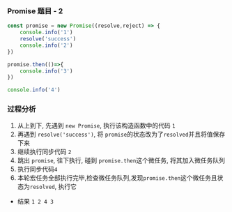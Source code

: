 ### Promise 题目 - 2

```js
const promise = new Promise((resolve,reject) => {
    console.info('1')
    resolve('success')
    console.info('2')
})

promise.then(()=>{
    console.info('3')
})

console.info('4')
```

### 过程分析
1. 从上到下, 先遇到 `new Promise`, 执行该构造函数中的代码 `1`
2. 再遇到 `resolve('success')`, 将 `promise`的状态改为了`resolved`并且将值保存下来
3. 继续执行同步代码 `2`
4. 跳出 `promise`, 往下执行, 碰到 `promise.then`这个微任务, 将其加入微任务队列
5. 执行同步代码`4`
6. 本轮宏任务全部执行完毕,检查微任务队列,发现`promise.then`这个微任务且状态为`resolved`, 执行它
- 结果 `1 2 4 3`